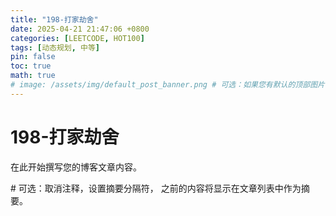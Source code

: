 ```yaml
---
title: "198-打家劫舍"
date: 2025-04-21 21:47:06 +0800
categories: [LEETCODE, HOT100]
tags: [动态规划, 中等]
pin: false
toc: true
math: true
# image: /assets/img/default_post_banner.png # 可选：如果您有默认的顶部图片，取消注释并修改路径
---
```


# 198-打家劫舍

在此开始撰写您的博客文章内容。

<!--more--> # 可选：取消注释，设置摘要分隔符，<!--more--> 之前的内容将显示在文章列表中作为摘要。

